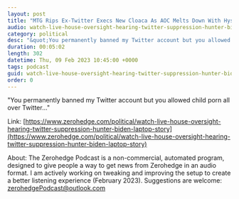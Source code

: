 ```yaml
---
layout: post
title: "MTG Rips Ex-Twitter Execs New Cloaca As AOC Melts Down With Hysterical Lies"
audio: watch-live-house-oversight-hearing-twitter-suppression-hunter-biden-laptop-story-2
category: political
desc: "&quot;You permanently banned my Twitter account but you allowed child porn all over Twitter...&quot;"
duration: 00:05:02
length: 302
datetime: Thu, 09 Feb 2023 10:45:00 +0000
tags: podcast
guid: watch-live-house-oversight-hearing-twitter-suppression-hunter-biden-laptop-story-0
order: 0
---
```

&quot;You permanently banned my Twitter account but you allowed child porn all over Twitter...&quot;

Link: [https://www.zerohedge.com/political/watch-live-house-oversight-hearing-twitter-suppression-hunter-biden-laptop-story](https://www.zerohedge.com/political/watch-live-house-oversight-hearing-twitter-suppression-hunter-biden-laptop-story)

About: The Zerohedge Podcast is a non-commercial, automated program, designed to give people a way to get news from Zerohedge in an audio format.  I am actively working on tweaking and improving the setup to create a better listening experience (February 2023).  Suggestions are welcome: [zerohedgePodcast@outlook.com](mailto:zerohedgePodcast@outlook.com)